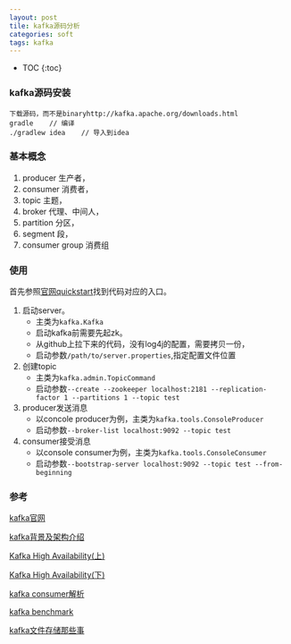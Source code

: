 ```yaml
---
layout: post
tile: kafka源码分析
categories: soft
tags: kafka
---
```


* TOC
{:toc}

### kafka源码安装

    下载源码，而不是binaryhttp://kafka.apache.org/downloads.html
    gradle    // 编译
    ./gradlew idea    // 导入到idea

### 基本概念

1. producer 生产者，
2. consumer 消费者，
3. topic  主题，
4. broker 代理、中间人，
5. partition 分区，
6. segment 段，
7. consumer group 消费组

### 使用

首先参照[官网quickstart](http://kafka.apache.org/documentation/#quickstart)找到代码对应的入口。

1. 启动server。
   * 主类为`kafka.Kafka`
   * 启动kafka前需要先起zk。
   * 从github上拉下来的代码，没有log4j的配置，需要拷贝一份，
   * 启动参数`/path/to/server.properties`,指定配置文件位置
2. 创建topic
   * 主类为`kafka.admin.TopicCommand`
   * 启动参数`--create --zookeeper localhost:2181 --replication-factor 1 --partitions 1 --topic test`
3. producer发送消息
   * 以concole producer为例，主类为`kafka.tools.ConsoleProducer`
   * 启动参数`--broker-list localhost:9092 --topic test`
4. consumer接受消息
   * 以console consumer为例，主类为`kafka.tools.ConsoleConsumer`
   * 启动参数`--bootstrap-server localhost:9092 --topic test --from-beginning`


### 参考

[kafka官网](http://kafka.apache.org/)

[kafka背景及架构介绍](http://www.infoq.com/cn/articles/kafka-analysis-part-1)

[Kafka High Availability(上)](http://www.infoq.com/cn/articles/kafka-analysis-part-2)

[Kafka High Availability(下)](http://www.infoq.com/cn/articles/kafka-analysis-part-3)

[kafka consumer解析](http://www.infoq.com/cn/articles/kafka-analysis-part-4)

[kafka benchmark](http://www.infoq.com/cn/articles/kafka-analysis-part-5)

[kafka文件存储那些事](http://tech.meituan.com/kafka-fs-design-theory.html)

